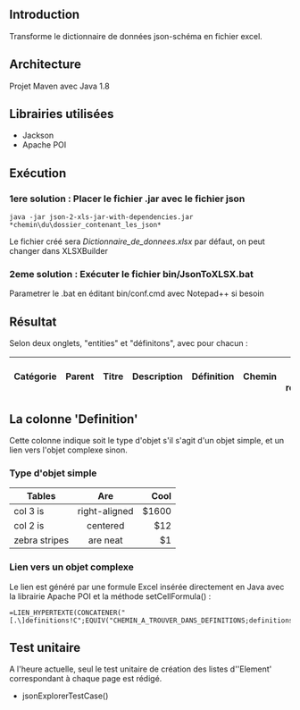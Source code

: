 ## Introduction

Transforme le dictionnaire de données json-schéma en fichier excel.

## Architecture

Projet Maven avec Java 1.8

## Librairies utilisées

* Jackson
* Apache POI

## Exécution
### 1ere solution : Placer le fichier .jar avec le fichier json

    java -jar json-2-xls-jar-with-dependencies.jar *chemin\du\dossier_contenant_les_json*
    
Le fichier créé sera *Dictionnaire_de_donnees.xlsx* par défaut, on peut changer dans XLSXBuilder

### 2eme solution :  Exécuter le fichier bin/JsonToXLSX.bat

Parametrer le .bat en éditant bin/conf.cmd avec Notepad++ si besoin 

## Résultat

Selon deux onglets, "entities" et "définitons", avec pour chacun :

| Catégorie    | Parent        | Titre        | Description  | Définition  | Chemin  |Chemin de la référence  |
| --------- |:-------------:| :-----------:| :-----------:| -----------:|--------:|-----------------------:|

## La colonne 'Definition'

Cette colonne indique soit le type d'objet s'il s'agit d'un objet simple, et un lien vers l'objet complexe sinon.

### Type d'objet simple

| Tables        | Are           | Cool  |
| ------------- |:-------------:| -----:|
| col 3 is      | right-aligned | $1600 |
| col 2 is      | centered      |   $12 |
| zebra stripes | are neat      |    $1 |


### Lien vers un objet complexe

Le lien est généré par une formule Excel insérée directement en Java avec la librairie Apache POI et la méthode setCellFormula()  :

    =LIEN_HYPERTEXTE(CONCATENER("[.\]definitions!C";EQUIV("CHEMIN_A_TROUVER_DANS_DEFINITIONS;definitions!F:F;0));"TEXTE_DU_LIEN")
    
## Test unitaire

A l'heure actuelle, seul le test unitaire de création des listes d''Element' correspondant à chaque page est rédigé.

* jsonExplorerTestCase()
    
    
